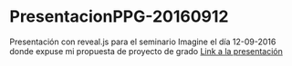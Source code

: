 # PresentacionPPG-20160912
Presentación con reveal.js para el seminario Imagine el día 12-09-2016 donde expuse mi propuesta de proyecto de grado
[Link a la presentación](https://caev03.github.io/PresentacionPPG-20160912/)
